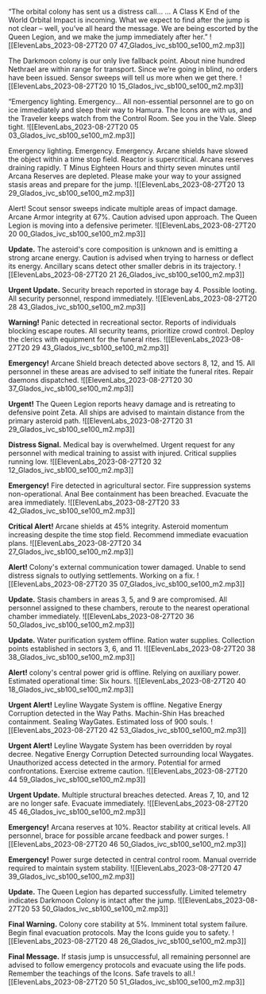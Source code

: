 

 “The orbital colony has sent us a distress call... ... A Class K End of the World Orbital Impact is incoming. What we expect to find after the jump is not clear – well, you’ve all heard the message. We are being escorted by the Queen Legion, and we make the jump immediately after her.”
![[ElevenLabs_2023-08-27T20 07 47_Glados_ivc_sb100_se100_m2.mp3]]

The Darkmoon colony is our only live fallback point. About nine hundred Nethrael are within range for transport. Since we’re going in blind, no orders have been issued. Sensor sweeps will tell us more when we get there.
![[ElevenLabs_2023-08-27T20 10 15_Glados_ivc_sb100_se100_m2.mp3]]

 “Emergency lighting. Emergency... All non-essential personnel are to go on ice immediately and sleep their way to Hamura. The Icons are with us, and the Traveler keeps watch from the Control Room. See you in the Vale. Sleep tight.
![[ElevenLabs_2023-08-27T20 05 03_Glados_ivc_sb100_se100_m2.mp3]] 

Emergency lighting. Emergency. Emergency. Arcane shields have slowed the object within a time stop field. Reactor is supercritical. Arcana reserves draining rapidly. T Minus Eighteen Hours and thirty seven minutes until Arcana Reserves are depleted. Please make your way to your assigned stasis areas and prepare for the jump.
![[ElevenLabs_2023-08-27T20 13 29_Glados_ivc_sb100_se100_m2.mp3]]

Alert! Scout sensor sweeps indicate multiple areas of impact damage. Arcane Armor integrity at 67%. Caution advised upon approach. The Queen Legion is moving into a defensive perimeter.
![[ElevenLabs_2023-08-27T20 20 00_Glados_ivc_sb100_se100_m2.mp3]]

**Update.** The asteroid's core composition is unknown and is emitting a strong arcane energy. Caution is advised when trying to harness or deflect its energy. Ancillary scans detect other smaller debris in its trajectory.
![[ElevenLabs_2023-08-27T20 21 26_Glados_ivc_sb100_se100_m2.mp3]]

**Urgent Update.** Security breach reported in storage bay 4. Possible looting. All security personnel, respond immediately.
![[ElevenLabs_2023-08-27T20 28 43_Glados_ivc_sb100_se100_m2.mp3]]

**Warning!** Panic detected in recreational sector. Reports of individuals blocking escape routes. All security teams, prioritize crowd control. Deploy the clerics with equipment for the funeral rites.
![[ElevenLabs_2023-08-27T20 29 43_Glados_ivc_sb100_se100_m2.mp3]]

**Emergency!** Arcane Shield breach detected above sectors 8, 12, and 15. All personnel in these areas are advised to self initiate the funeral rites. Repair daemons dispatched.
![[ElevenLabs_2023-08-27T20 30 37_Glados_ivc_sb100_se100_m2.mp3]]

**Urgent!** The Queen Legion reports heavy damage and is retreating to defensive point Zeta. All ships are advised to maintain distance from the primary asteroid path.
![[ElevenLabs_2023-08-27T20 31 29_Glados_ivc_sb100_se100_m2.mp3]]

**Distress Signal.** Medical bay is overwhelmed. Urgent request for any personnel with medical training to assist with injured. Critical supplies running low.
![[ElevenLabs_2023-08-27T20 32 12_Glados_ivc_sb100_se100_m2.mp3]]

**Emergency!** Fire detected in agricultural sector. Fire suppression systems non-operational.  Anal Bee containment has been breached. Evacuate the area immediately.
![[ElevenLabs_2023-08-27T20 33 42_Glados_ivc_sb100_se100_m2.mp3]]

**Critical Alert!** Arcane shields at 45% integrity. Asteroid momentum increasing despite the time stop field. Recommend immediate evacuation plans.
![[ElevenLabs_2023-08-27T20 34 27_Glados_ivc_sb100_se100_m2.mp3]]

**Alert!** Colony's external communication tower damaged. Unable to send distress signals to outlying settlements. Working on a fix.
![[ElevenLabs_2023-08-27T20 35 07_Glados_ivc_sb100_se100_m2.mp3]]

**Update.** Stasis chambers in areas 3, 5, and 9 are compromised. All personnel assigned to these chambers, reroute to the nearest operational chamber immediately.
![[ElevenLabs_2023-08-27T20 36 50_Glados_ivc_sb100_se100_m2.mp3]]

**Update.** Water purification system offline. Ration water supplies. Collection points established in sectors 3, 6, and 11.
![[ElevenLabs_2023-08-27T20 38 38_Glados_ivc_sb100_se100_m2.mp3]]

**Alert!**  colony's central power grid is offline. Relying on auxiliary power. Estimated operational time: Six hours.
![[ElevenLabs_2023-08-27T20 40 18_Glados_ivc_sb100_se100_m2.mp3]]

**Urgent Alert!** Leyline Waygate System is offline. Negative Energy Corruption detected in the Way Paths. Machin-Shin Has breached containment. Sealing WayGates. Estimated loss of 900 souls. 
![[ElevenLabs_2023-08-27T20 42 53_Glados_ivc_sb100_se100_m2.mp3]]

**Urgent Alert!** Leyline Waygate System has been overridden by royal decree. Negative Energy Corruption Detected surrounding local Waygates. Unauthorized access detected in the armory. Potential for armed confrontations. Exercise extreme caution.
![[ElevenLabs_2023-08-27T20 44 59_Glados_ivc_sb100_se100_m2.mp3]]

**Urgent Update.** Multiple structural breaches detected. Areas 7, 10, and 12 are no longer safe. Evacuate immediately.
![[ElevenLabs_2023-08-27T20 45 46_Glados_ivc_sb100_se100_m2.mp3]]

**Emergency!** Arcana reserves at 10%. Reactor stability at critical levels. All personnel, brace for possible arcane feedback and power surges.
![[ElevenLabs_2023-08-27T20 46 50_Glados_ivc_sb100_se100_m2.mp3]]

**Emergency!** Power surge detected in central control room. Manual override required to maintain system stability.
![[ElevenLabs_2023-08-27T20 47 39_Glados_ivc_sb100_se100_m2.mp3]]

**Update.**  The Queen Legion has departed successfully. Limited telemetry indicates Darkmoon Colony is intact after the jump. 
![[ElevenLabs_2023-08-27T20 53 50_Glados_ivc_sb100_se100_m2.mp3]]

**Final Warning.** Colony core stability at 5%. Imminent total system failure. Begin final evacuation protocols. May the Icons guide you to safety.
![[ElevenLabs_2023-08-27T20 48 26_Glados_ivc_sb100_se100_m2.mp3]]

**Final Message.** If stasis jump is unsuccessful, all remaining personnel are advised to follow emergency protocols and evacuate using the life pods. Remember the teachings of the Icons. Safe travels to all.![[ElevenLabs_2023-08-27T20 50 51_Glados_ivc_sb100_se100_m2.mp3]]